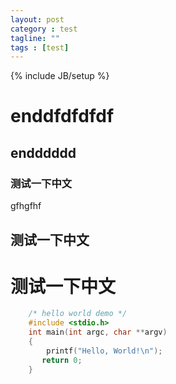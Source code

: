 ```yaml
---
layout: post
category : test
tagline: ""
tags : [test]
---
```

{% include JB/setup %}



# enddfdfdfdf

## endddddd

### 测试一下中文

gfhgfhf

## 测试一下中文

# 测试一下中文

```c
    /* hello world demo */
    #include <stdio.h>
    int main(int argc, char **argv)
    {
        printf("Hello, World!\n");
       return 0;
    }
```
